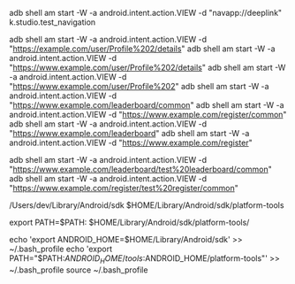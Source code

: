 adb shell am start -W -a android.intent.action.VIEW -d "navapp://deeplink" k.studio.test_navigation

adb shell am start -W -a android.intent.action.VIEW -d "https://example.com/user/Profile%202/details"
adb shell am start -W -a android.intent.action.VIEW -d "https://www.example.com/user/Profile%202/details"
adb shell am start -W -a android.intent.action.VIEW -d "https://www.example.com/user/Profile%202"
adb shell am start -W -a android.intent.action.VIEW -d "https://www.example.com/leaderboard/common"
adb shell am start -W -a android.intent.action.VIEW -d "https://www.example.com/register/common"
adb shell am start -W -a android.intent.action.VIEW -d "https://www.example.com/leaderboard"
adb shell am start -W -a android.intent.action.VIEW -d "https://www.example.com/register"

adb shell am start -W -a android.intent.action.VIEW -d "https://www.example.com/leaderboard/test%20leaderboard/common"
adb shell am start -W -a android.intent.action.VIEW -d "https://www.example.com/register/test%20register/common"

/Users/dev/Library/Android/sdk
$HOME/Library/Android/sdk/platform-tools

export PATH=$PATH: $HOME/Library/Android/sdk/platform-tools/


echo 'export ANDROID_HOME=$HOME/Library/Android/sdk' >> ~/.bash_profile
echo 'export PATH="$PATH:$ANDROID_HOME/tools:$ANDROID_HOME/platform-tools"' >> ~/.bash_profile
source ~/.bash_profile
